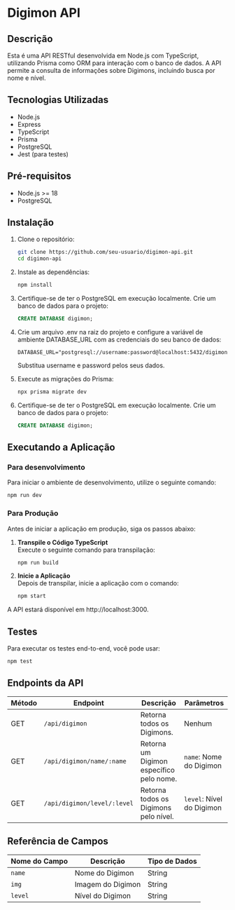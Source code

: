 # Digimon API

## Descrição

Esta é uma API RESTful desenvolvida em Node.js com TypeScript, utilizando Prisma como ORM para interação com o banco de dados. A API permite a consulta de informações sobre Digimons, incluindo busca por nome e nível.

## Tecnologias Utilizadas

- Node.js
- Express
- TypeScript
- Prisma
- PostgreSQL
- Jest (para testes)

## Pré-requisitos

- Node.js >= 18
- PostgreSQL

## Instalação

1. Clone o repositório:

   ```bash
   git clone https://github.com/seu-usuario/digimon-api.git
   cd digimon-api
   ```

2. Instale as dependências:

   ```bash
   npm install
   ```

3. Certifique-se de ter o PostgreSQL em execução localmente. Crie um banco de dados para o projeto:

   ```sql
   CREATE DATABASE digimon;
   ```

4. Crie um arquivo .env na raiz do projeto e configure a variável de ambiente DATABASE_URL com as credenciais do seu banco de dados:

   ```plaintext
   DATABASE_URL="postgresql://username:password@localhost:5432/digimon"
   ```

   Substitua username e password pelos seus dados.

5. Execute as migrações do Prisma:

   ```bash
   npx prisma migrate dev
   ```

6. Certifique-se de ter o PostgreSQL em execução localmente. Crie um banco de dados para o projeto:

   ```sql
   CREATE DATABASE digimon;
   ```

## Executando a Aplicação

### Para desenvolvimento

Para iniciar o ambiente de desenvolvimento, utilize o seguinte comando:

```bash
npm run dev
```

### Para Produção

Antes de iniciar a aplicação em produção, siga os passos abaixo:

1. **Transpile o Código TypeScript**  
   Execute o seguinte comando para transpilação:

   ```bash
   npm run build
   ```

2. **Inicie a Aplicação**  
   Depois de transpilar, inicie a aplicação com o comando:

   ```bash
   npm start
   ```

A API estará disponível em http://localhost:3000.

## Testes

Para executar os testes end-to-end, você pode usar:

```bash
npm test
```

## Endpoints da API

| Método | Endpoint                    | Descrição                                | Parâmetros                |
| ------ | --------------------------- | ---------------------------------------- | ------------------------- |
| GET    | `/api/digimon`              | Retorna todos os Digimons.               | Nenhum                    |
| GET    | `/api/digimon/name/:name`   | Retorna um Digimon específico pelo nome. | `name`: Nome do Digimon   |
| GET    | `/api/digimon/level/:level` | Retorna todos os Digimons pelo nível.    | `level`: Nível do Digimon |

## Referência de Campos

| Nome do Campo | Descrição         | Tipo de Dados |
| ------------- | ----------------- | ------------- |
| `name`        | Nome do Digimon   | String        |
| `img`         | Imagem do Digimon | String        |
| `level`       | Nível do Digimon  | String        |

